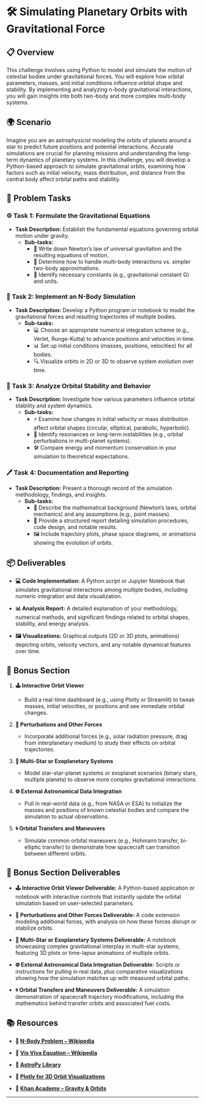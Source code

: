 # 🛠️ Simulating Planetary Orbits with Gravitational Force

## 📋 Overview
This challenge involves using Python to model and simulate the motion of celestial bodies under gravitational forces. You will explore how orbital parameters, masses, and initial conditions influence orbital shape and stability. By implementing and analyzing n-body gravitational interactions, you will gain insights into both two-body and more complex multi-body systems.

## 🌍 Scenario
Imagine you are an astrophysicist modeling the orbits of planets around a star to predict future positions and potential interactions. Accurate simulations are crucial for planning missions and understanding the long-term dynamics of planetary systems. In this challenge, you will develop a Python-based approach to simulate gravitational orbits, examining how factors such as initial velocity, mass distribution, and distance from the central body affect orbital paths and stability.

## 📝 Problem Tasks

### ⚙️ Task 1: Formulate the Gravitational Equations
- **Task Description:** Establish the fundamental equations governing orbital motion under gravity.
  - **Sub-tasks:**
    - 📐 Write down Newton’s law of universal gravitation and the resulting equations of motion.
    - 🧮 Determine how to handle multi-body interactions vs. simpler two-body approximations.
    - 🔧 Identify necessary constants (e.g., gravitational constant G) and units.

### 🔬 Task 2: Implement an N-Body Simulation
- **Task Description:** Develop a Python program or notebook to model the gravitational forces and resulting trajectories of multiple bodies.
  - **Sub-tasks:**
    - 💻 Choose an appropriate numerical integration scheme (e.g., Verlet, Runge-Kutta) to advance positions and velocities in time.
    - 📊 Set up initial conditions (masses, positions, velocities) for all bodies.
    - 🔍 Visualize orbits in 2D or 3D to observe system evolution over time.

### 🔧 Task 3: Analyze Orbital Stability and Behavior
- **Task Description:** Investigate how various parameters influence orbital stability and system dynamics.
  - **Sub-tasks:**
    - ⚡ Examine how changes in initial velocity or mass distribution affect orbital shapes (circular, elliptical, parabolic, hyperbolic).
    - 🔄 Identify resonances or long-term instabilities (e.g., orbital perturbations in multi-planet systems).
    - 🛠️ Compare energy and momentum conservation in your simulation to theoretical expectations.

### 🖊️ Task 4: Documentation and Reporting
- **Task Description:** Present a thorough record of the simulation methodology, findings, and insights.
  - **Sub-tasks:**
    - 📄 Describe the mathematical background (Newton’s laws, orbital mechanics) and any assumptions (e.g., point masses).
    - 📝 Provide a structured report detailing simulation procedures, code design, and notable results.
    - 🖼️ Include trajectory plots, phase space diagrams, or animations showing the evolution of orbits.

## 📦 Deliverables
- **💻 Code Implementation:**
  A Python script or Jupyter Notebook that simulates gravitational interactions among multiple bodies, including numeric integration and data visualization.

- **📊 Analysis Report:**
  A detailed explanation of your methodology, numerical methods, and significant findings related to orbital shapes, stability, and energy analysis.

- **🖼️ Visualizations:**
  Graphical outputs (2D or 3D plots, animations) depicting orbits, velocity vectors, and any notable dynamical features over time.

## 🎁 Bonus Section
1. **🕹️ Interactive Orbit Viewer**
   - Build a real-time dashboard (e.g., using Plotly or Streamlit) to tweak masses, initial velocities, or positions and see immediate orbital changes.

2. **🧮 Perturbations and Other Forces**
   - Incorporate additional forces (e.g., solar radiation pressure, drag from interplanetary medium) to study their effects on orbital trajectories.

3. **🔄 Multi-Star or Exoplanetary Systems**
   - Model star-star-planet systems or exoplanet scenarios (binary stars, multiple planets) to observe more complex gravitational interactions.

4. **🌐 External Astronomical Data Integration**
   - Pull in real-world data (e.g., from NASA or ESA) to initialize the masses and positions of known celestial bodies and compare the simulation to actual observations.

5. **🌀 Orbital Transfers and Maneuvers**
   - Simulate common orbital maneuvers (e.g., Hohmann transfer, bi-elliptic transfer) to demonstrate how spacecraft can transition between different orbits.

## 🏅 Bonus Section Deliverables
- **🕹️ Interactive Orbit Viewer Deliverable:**
  A Python-based application or notebook with interactive controls that instantly update the orbital simulation based on user-selected parameters.

- **🧮 Perturbations and Other Forces Deliverable:**
  A code extension modeling additional forces, with analysis on how these forces disrupt or stabilize orbits.

- **🔄 Multi-Star or Exoplanetary Systems Deliverable:**
  A notebook showcasing complex gravitational interplay in multi-star systems, featuring 3D plots or time-lapse animations of multiple orbits.

- **🌐 External Astronomical Data Integration Deliverable:**
  Scripts or instructions for pulling in real data, plus comparative visualizations showing how the simulation matches up with measured orbital paths.

- **🌀 Orbital Transfers and Maneuvers Deliverable:**
  A simulation demonstration of spacecraft trajectory modifications, including the mathematics behind transfer orbits and associated fuel costs.

## 📚 Resources

- **🔗 [N-Body Problem – Wikipedia](https://en.wikipedia.org/wiki/N-body_problem)**

- **🔗 [Vis Viva Equation – Wikipedia](https://en.wikipedia.org/wiki/Vis_viva_equation)**

- **🔗 [AstroPy Library](https://docs.astropy.org/en/stable/)**

- **🔗 [Plotly for 3D Orbit Visualizations](https://plotly.com/python/3d-charts/)**

- **🔗 [Khan Academy – Gravity & Orbits](https://www.khanacademy.org/science/physics/gravity)**

---
